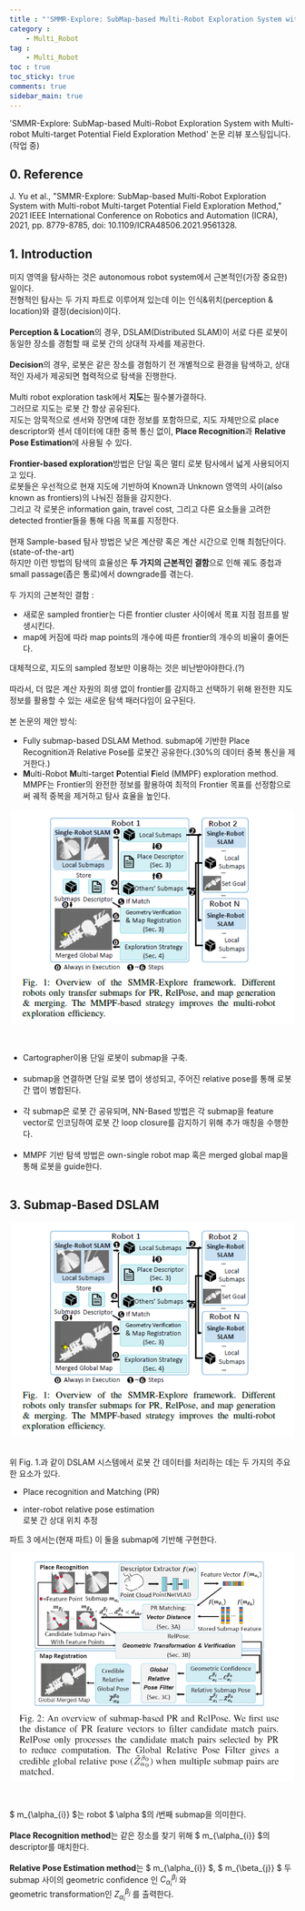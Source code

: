 ```yaml
---
title : "'SMMR-Explore: SubMap-based Multi-Robot Exploration System with Multi-robot Multi-target Potential Field Exploration Method' Paper Review"
category :
    - Multi_Robot
tag :
    - Multi_Robot
toc : true
toc_sticky: true
comments: true
sidebar_main: true
---
```

'SMMR-Explore: SubMap-based Multi-Robot Exploration System with Multi-robot Multi-target Potential Field Exploration Method' 논문 리뷰 포스팅입니다.(작업 중)

## 0. Reference
J. Yu et al., "SMMR-Explore: SubMap-based Multi-Robot Exploration System with Multi-robot Multi-target Potential Field Exploration Method," 2021 IEEE International Conference on Robotics and Automation (ICRA), 2021, pp. 8779-8785, doi: 10.1109/ICRA48506.2021.9561328.

## 1. Introduction
미지 영역을 탐사하는 것은 autonomous robot system에서 근본적인(가장 중요한) 일이다.<br>
전형적인 탐사는 두 가지 파트로 이루어져 있는데 이는 인식&위치(perception & location)와 결정(decision)이다.<br><br>
**Perception & Location**의 경우, DSLAM(Distributed SLAM)이 서로 다른 로봇이 동일한 장소를 경험할 때 로봇 간의 상대적 자세를 제공한다.<br><br>
**Decision**의 경우, 로봇은 같은 장소를 경험하기 전 개별적으로 환경을 탐색하고, 상대적인 자세가 제공되면 협력적으로 탐색을 진행한다.<br><br>
Multi robot exploration task에서 **지도**는 필수불가결하다.<br>
그러므로 지도는 로봇 간 항상 공유된다.<br>
지도는 암묵적으로 센서와 장면에 대한 정보를 포함하므로, 지도 자체만으로 place descriptor와 센서 데이터에 대한 중복 통신 없이, **Place Recognition**과 **Relative Pose Estimation**에 사용될 수 있다.<br><br>
**Frontier-based exploration**방법은 단일 혹은 멀티 로봇 탐사에서 넓게 사용되어지고 있다.<br>
로봇들은 우선적으로 현재 지도에 기반하여 Known과 Unknown 영역의 사이(also known as frontiers)의 나눠진 점들을 감지한다.<br>
그리고 각 로봇은 information gain, travel cost, 그리고 다른 요소들을 고려한 detected frontier들을 통해 다음 목표를 지정한다.<br><br>
현재 Sample-based 탐사 방법은 낮은 계산량 혹은 계산 시간으로 인해 최첨단이다.(state-of-the-art)<br>
하지만 이런 방법의 탐색의 효율성은 **두 가지의 근본적인 결함**으로 인해 궤도 중첩과 small passage(좁은 통로)에서 downgrade를 겪는다.<br><br>
두 가지의 근본적인 결함 :
- 새로운 sampled frontier는 다른 frontier cluster 사이에서 목표 지점 점프를 발생시킨다.
- map에 커짐에 따라 map points의 개수에 따른 frontier의 개수의 비율이 줄어든다.

대체적으로, 지도의 sampled 정보만 이용하는 것은 비난받아야한다.(?)<br><br>
따라서, 더 많은 계산 자원의 희생 없이 frontier를 감지하고 선택하기 위해 완전한 지도 정보를 활용할 수 있는 새로운 탐색 패러다임이 요구된다.<br><br>
본 논문의 제안 방식:
- Fully submap-based DSLAM Method. submap에 기반한 Place Recognition과 Relative Pose를 로봇간 공유한다.(30%의 데이터 중복 통신을 제거한다.)
- **M**ulti-Robot **M**ulti-target **P**otential **F**ield (MMPF) exploration method. MMPF는 Frontier의 완전한 정보를 활용하여 최적의 Frontier 목표를 선정함으로써 궤적 중복을 제거하고 탐사 효율을 높인다.
<p align="center"><img src="/MyPDF/SMMR1.png" width = "500" ></p><br>

- Cartographer이용 단일 로봇이 submap을 구축.<br><br>
- submap을 연결하면 단일 로봇 맵이 생성되고, 주어진 relative pose를 통해 로봇 간 맵이 병합된다.<br><br>
- 각 submap은 로봇 간 공유되며, NN-Based 방법은 각 submap을 feature vector로 인코딩하여 로봇 간 loop closure를 감지하기 위해 추가 매칭을 수행한다.<br><br>
- MMPF 기반 탐색 방법은 own-single robot map 혹은 merged global map을 통해 로봇을 guide한다.<br><br>

## 3. Submap-Based DSLAM
<p align="center"><img src="/MyPDF/SMMR1.png" width = "500" ></p><br>
위 Fig. 1.과 같이 DSLAM 시스템에서 로봇 간 데이터를 처리하는 데는 두 가지의 주요한 요소가 있다.<br>

- Place recognition and Matching (PR)

- inter-robot relative pose estimation<br>
로봇 간 상대 위치 추정

파트 3 에서는(현재 파트) 이 둘을 submap에 기반해 구현한다.
<p align="center"><img src="/MyPDF/SMMR2.png" width = "500" ></p><br>

$ m_{\alpha_{i}} $는 robot $ \alpha $의 $i$번째 submap을 의미한다.<br><br>
**Place Recognition method**는 같은 장소를 찾기 위해 $ m_{\alpha_{i}} $의 descriptor를 매치한다.<br><br>
**Relative Pose Estimation method**는 $ m_{\alpha_{i}} $, $ m_{\beta_{j}} $ 두 submap 사이의 geometric confidence 인 $C_{\alpha_{i}}^{\beta_{j}}$ 와<br>
geometric transformation인 $Z_{\alpha_{i}}^{\beta_{j}}$ 를 출력한다.